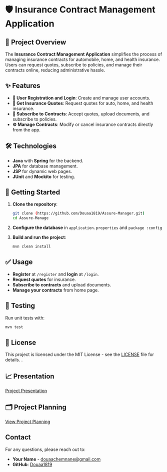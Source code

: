 # 🛡️ Insurance Contract Management Application

## 🚀 Project Overview
The **Insurance Contract Management Application** simplifies the process of managing insurance contracts for automobile, home, and health insurance. Users can request quotes, subscribe to policies, and manage their contracts online, reducing administrative hassle.

## ✨ Features
- **🔐 User Registration and Login**: Create and manage user accounts.
- **📄 Get Insurance Quotes**: Request quotes for auto, home, and health insurance.
- **📝 Subscribe to Contracts**: Accept quotes, upload documents, and subscribe to policies.
- **⚙️ Manage Contracts**: Modify or cancel insurance contracts directly from the app.

## 🛠️ Technologies
- **Java** with **Spring** for the backend.
- **JPA** for database management.
- **JSP** for dynamic web pages.
- **JUnit** and **Mockito** for testing.

## 🏁 Getting Started
1. **Clone the repository**:
    ```bash
    git clone (https://github.com/Douaa1819/Assure-Manager.git)
    cd Assure-Manage
    ```
2. **Configure the database** in `application.properties` and `package :config `
3. **Build and run the project**:
   
    ```bash
    mvn clean install
    ```

## ✅ Usage
- **Register** at `/register` and **login** at `/login`.
- **Request quotes** for insurance.
- **Subscribe to contracts** and upload documents.
- **Manage your contracts** from home page.

## 🧪 Testing
Run unit tests with:
```bash
mvn test
```

## 📜 License
This project is licensed under the MIT License - see the [LICENSE](LICENSE) file for details.
.

## 📈 Presentation
[Project Presentation](https://www.canva.com/design/DAGUNfTqxDU/VvG_1ONTO8RF9ChLAAf9Bg/edit?utm_content=DAGUNfTqxDU&utm_campaign=designshare&utm_medium=link2&utm_source=sharebutton)

## 🗂️ Project Planning
[View Project Planning](https://douaa123.atlassian.net/jira/software/c/projects/AM/boards/13/backlog?epics=visible)

## Contact
For any questions, please reach out to:

- **Your Name** - [douaachemnane@gmail.com](mailto:douaachemnane@gmail.com)
- **GitHub**: [Douaa1819](https://github.com/Douaa1819)
